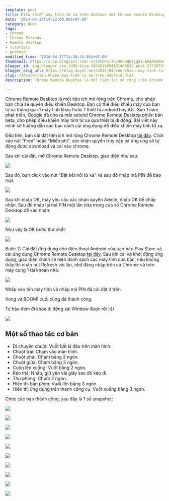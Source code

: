 ```yaml
---
template: post
title: Điều khiển máy tính từ xa trên Android với Chrome Remote Desktop
date: '2014-04-17T14:22:00.001+07:00'
category: News
tags:
- Chrome
- Chrome Extends
- Remote Desktop
- Tutorials
- Android
modified_time: '2014-04-17T14:36:34.934+07:00'
thumbnail: https://2.bp.blogspot.com/-njaV5ePxiTU/U096NQXjgAI/AAAAAAAAGjU/Xj1ojkCuaTs/s1600/chrome-remote-desktop-1.png
blogger_id: tag:blogger.com,1999:blog-3454518094181460838.post-2773872453601158509
blogger_orig_url: https://blog.duyet.net/2014/04/ieu-khien-may-tinh-tu-xa-tren-android.html
slug: /2014/04/ieu-khien-may-tinh-tu-xa-tren-android.html
description: Chrome Remote Desktop là một tiện ích mở rộng trên Chrome, cho phép bạn chia sẻ quyền điều khiển Desktop. Bạn có thể điều khiển máy của bạn từ xa thông qua 1 máy tính khác hoặc 1 thiết bị android hay iOs. Sau 1 năm phát triển, Google đã cho ra mắt extend Chrome Remote Desktop phiên bản beta, cho phép điều khiển máy tính từ xa qua thiết bị di động. Bài viết này mình sẽ hướng dẫn các bạn cách cài ứng dụng để điều khiển máy tính từ xa.

---
```


Chrome Remote Desktop là một tiện ích mở rộng trên Chrome, cho phép bạn chia sẻ quyền điều khiển Desktop. Bạn có thể điều khiển máy của bạn từ xa thông qua 1 máy tính khác hoặc 1 thiết bị android hay iOs. Sau 1 năm phát triển, Google đã cho ra mắt extend Chrome Remote Desktop phiên bản beta, cho phép điều khiển máy tính từ xa qua thiết bị di động. Bài viết này mình sẽ hướng dẫn các bạn cách cài ứng dụng để điều khiển máy tính từ xa.

Đầu tiên, bạn cài đặt tiện ích mở rộng Chrome Remote Desktop [tại đây](https://chrome.google.com/webstore/detail/chrome-remote-desktop/gbchcmhmhahfdphkhkmpfmihenigjmpp). Click vào nút "Free" hoặc "Miễn phí", xác nhận quyền truy cập và ứng ụng sẽ tự động được download và cài vào chrome.

Sau khi cài đặt, mở Chrome Remote Desktop, giao diện như sau:

[![](https://2.bp.blogspot.com/-njaV5ePxiTU/U096NQXjgAI/AAAAAAAAGjU/Xj1ojkCuaTs/s1600/chrome-remote-desktop-1.png)](https://2.bp.blogspot.com/-njaV5ePxiTU/U096NQXjgAI/AAAAAAAAGjU/Xj1ojkCuaTs/s1600/chrome-remote-desktop-1.png)

Sau đó, bạn click vào nút "Bật kết nối từ xa" và sau đó nhập mã PIN để bảo mật.

![](https://1.bp.blogspot.com/-mvT2DN-xgoI/U096na26WpI/AAAAAAAAGjc/Gss-9LLnpl4/s1600/chrome-remote-desktop-2.png)

Sau khi nhấp OK, máy yêu cầu xác nhận quyền Admin, nhấp OK để chấp nhận. Sau đó nhập lại mã PIN một lần nữa trong cửa sổ Chrome Remote Desktop để xác nhận:

![](https://3.bp.blogspot.com/-2DONMguvOUE/U097NEAtGZI/AAAAAAAAGjo/bTdO33av5ng/s1600/chrome-remote-desktop-3.png)

Như vậy là OK bước thứ nhất:

![](https://4.bp.blogspot.com/-IZudQmndzdk/U097qylqztI/AAAAAAAAGjw/mon6GzscikU/s1600/chrome-remote-desktop-4.png)

Bước 2: Cài đặt ứng dụng cho điện thoại Android của bạn
Vào Play Store và cài ứng dụng Chrome Remote Desktop [tại đây](https://play.google.com/store/apps/details?id=com.google.chromeremotedesktop).
Sau khi cài và khởi động ứng dụng, giao diện chính sẽ hiện danh sách các máy tính của bạn, nếu không thấy thì nhấn nút Refresh vài lần, nhớ đăng nhập trên cả Chrome và trên máy cùng 1 tài khoản nhé.

![](https://1.bp.blogspot.com/-QVm5_fEFx0M/U099xPKh1WI/AAAAAAAAGj8/aOWpa3XuTKw/s1600/2014-04-17+14.00.45.png)

Nhấp vào tên máy tính và nhập mã PIN đã cài đặt ở trên. 

Xong và BOOM! cuối cùng đã thành công.

Tự hào đem đi khoe di động xài Window được rồi :)))

![](https://1.bp.blogspot.com/-mMMSymsj2ho/U09-dpUfT5I/AAAAAAAAGkE/MPCB4aC2uQI/s1600/2014-04-17+13.35.13.png)

## Một số thao tác cơ bản ##

- Di chuyển chuột: Vuốt bất kì đâu trên màn hình.
- Chuột trái: Chạm vào màn hình.
- Chuột phải: Chạm bằng 2 ngón.
- Chuột giữa: Chạm bằng 3 ngón.
- Cuộn lên xuống: Vuốt bằng 2 ngón.
- Kéo thả: Nhấp, giữ yên vài giây sao đó kéo đi.
- Thu phóng: Chụm 2 ngón.
- Hiển thị bàn phím: Vuốt lên bằng 3 ngón.
- Hiển thị ứng dụng trên thanh công cụ: Vuốt xuống bằng 3 ngón.

Chúc các bạn thành công, sau đây là 1 số snapshot:

[![](https://4.bp.blogspot.com/-JdEM3BKCreo/U0-AkeQytOI/AAAAAAAAGkQ/YwwN5sobdWA/s1600/2014-04-17+13.34.56.png)](https://4.bp.blogspot.com/-JdEM3BKCreo/U0-AkeQytOI/AAAAAAAAGkQ/YwwN5sobdWA/s1600/2014-04-17+13.34.56.png)

[![](https://1.bp.blogspot.com/-u_EU-52JCn0/U0-Akou4yOI/AAAAAAAAGkY/nNptd3eCvRY/s1600/2014-04-17+13.35.13.png)](https://1.bp.blogspot.com/-u_EU-52JCn0/U0-Akou4yOI/AAAAAAAAGkY/nNptd3eCvRY/s1600/2014-04-17+13.35.13.png)

[![](https://1.bp.blogspot.com/-ciM6f6iJzVU/U0-Akkj_tyI/AAAAAAAAGkU/KI1NtHwvcYQ/s1600/2014-04-17+13.38.13.png)](https://1.bp.blogspot.com/-ciM6f6iJzVU/U0-Akkj_tyI/AAAAAAAAGkU/KI1NtHwvcYQ/s1600/2014-04-17+13.38.13.png)

[![](https://2.bp.blogspot.com/-Ljpw4bahK5U/U0-AmglhgoI/AAAAAAAAGk0/3_5L5kxBpsU/s1600/2014-04-17+13.38.40.png)](https://2.bp.blogspot.com/-Ljpw4bahK5U/U0-AmglhgoI/AAAAAAAAGk0/3_5L5kxBpsU/s1600/2014-04-17+13.38.40.png)

[![](https://1.bp.blogspot.com/-ElAOIwdBfUA/U0-AmA_XKxI/AAAAAAAAGko/4k04UEFYnds/s1600/2014-04-17+13.39.01.png)](https://1.bp.blogspot.com/-ElAOIwdBfUA/U0-AmA_XKxI/AAAAAAAAGko/4k04UEFYnds/s1600/2014-04-17+13.39.01.png)

[![](https://3.bp.blogspot.com/-zSrcE5ototA/U0-Amu5P5BI/AAAAAAAAGks/qF7SzBwcz0E/s1600/2014-04-17+13.39.19.png)](https://3.bp.blogspot.com/-zSrcE5ototA/U0-Amu5P5BI/AAAAAAAAGks/qF7SzBwcz0E/s1600/2014-04-17+13.39.19.png)

[![](https://4.bp.blogspot.com/-Ethz5ek2xwc/U0-Am_Z7TAI/AAAAAAAAGk8/IWdkJkdcMPw/s1600/2014-04-17+13.39.49.png)](https://4.bp.blogspot.com/-Ethz5ek2xwc/U0-Am_Z7TAI/AAAAAAAAGk8/IWdkJkdcMPw/s1600/2014-04-17+13.39.49.png)

[![](https://1.bp.blogspot.com/-mYqDeTENL7s/U0-AnnH4sjI/AAAAAAAAGlE/SrrsPihRfPA/s1600/2014-04-17+13.40.27.png)](https://1.bp.blogspot.com/-mYqDeTENL7s/U0-AnnH4sjI/AAAAAAAAGlE/SrrsPihRfPA/s1600/2014-04-17+13.40.27.png)

[![](https://3.bp.blogspot.com/-jsTyc4Gw3SE/U0-AoUiGi0I/AAAAAAAAGlQ/KmPUE9RTK4k/s1600/2014-04-17+13.40.42.png)](https://3.bp.blogspot.com/-jsTyc4Gw3SE/U0-AoUiGi0I/AAAAAAAAGlQ/KmPUE9RTK4k/s1600/2014-04-17+13.40.42.png)

[![](https://4.bp.blogspot.com/-7Ai95gI8omM/U0-Ao6CbROI/AAAAAAAAGlY/OZ-z3lsgqLk/s1600/2014-04-17+13.41.14.png)](https://4.bp.blogspot.com/-7Ai95gI8omM/U0-Ao6CbROI/AAAAAAAAGlY/OZ-z3lsgqLk/s1600/2014-04-17+13.41.14.png)
